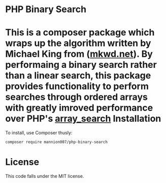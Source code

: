 PHP Binary Search
=================
This is a composer package which wraps up the algorithm written by Michael King from ([mkwd.net](http://mkwd.net)).
By performaing a binary search rather than a linear search, this package provides functionality to perform searches through ordered arrays with greatly imroved performance over PHP's [array_search](http://php.net/manual/en/function.array-search.php)
Installation
============
To install, use Composer thusly:
~~~~
composer require mannion007/php-binary-search
~~~~
License
=======
This code falls under the MIT license.